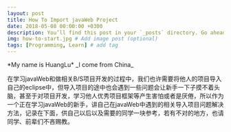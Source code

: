```yaml
---
layout: post
title: How To Import javaWeb Project
date: 2018-05-08 00:00:00 +0300
description: You’ll find this post in your `_posts` directory. Go ahead and edit it and re-build the site to see your changes. # Add post description (optional)
img: how-to-start.jpg # Add image post (optional)
tags: [Programming, Learn] # add tag
---
```

<p>*My name is HuangLu*
_I come from China_</p>

在学习javaWeb和做相关B/S项目开发的过程中，我们也许需要将他人的项目导入自己的eclipse中，但导入项目的途中也会遇到一些问题会让新手一下子摸不着头脑，甚至于对项目开发，学习他人优秀项目框架等产生害怕或者是厌倦，所以作为一个正在学习javaWeb的新手，讲自己在javaWeb中遇到的相关导入项目问题解决方法，记录在下面，供自己以后以及需要的同学一块参考，若有不对的地方，也请同学、前辈们不吝赐教。
